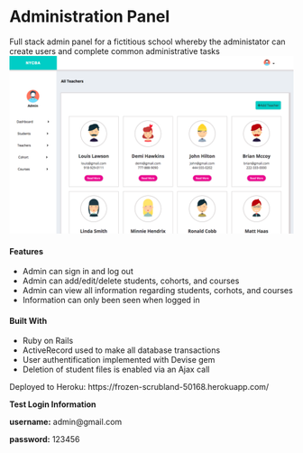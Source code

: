 # Administration Panel
Full stack admin panel for a fictitious school whereby the administator can create users and complete common administrative tasks
<img src="/image/panel.png">

<h4>Features</h4>
<ul>
  <li>Admin can sign in and log out</li>
  <li>Admin can add/edit/delete students, cohorts, and courses</li>
  <li>Admin can view all information regarding students, corhots, and courses</li>
  <li>Information can only been seen when logged in</li>
</ul>

<h4>Built With</h4>
<ul>
  <li>Ruby on Rails</li>
  <li>ActiveRecord used to make all database transactions</li>
  <li>User authentification implemented with Devise gem</li>
  <li>Deletion of student files is enabled via an Ajax call</li>
</ul>

<p>Deployed to Heroku: https://frozen-scrubland-50168.herokuapp.com/</p>
<p><strong>Test Login Information</strong></p>
<div>
<p><strong>username:</strong> admin@gmail.com</p>
<p><strong>password:</strong> 123456</p>
</div>
